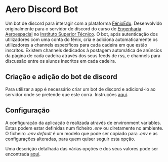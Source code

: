 # Aero Discord Bot
Um bot de discord para interagir com a plataforma [FénixEdu](https://fenixedu.org/). Desenvolvido originalmente para o servidor de discord do curso de [Engenharia Aeroespacial](https://fenix.tecnico.ulisboa.pt/cursos/meaer) no [Instituto Superior Técnico](https://tecnico.ulisboa.pt/).
O bot, após autenticação dos utilizadores com uma conta do fénix, cria e adiciona automaticamente os utilizadores a channels específicos para cada cadeira em que estão inscritos. Existem channels dedicados à postagem automática de anúncios da página de cada cadeira através dos seus feeds de rss, e channels para discussão entre os alunos inscritos em cada cadeira.

## Criação e adição do bot de discord
Para utilizar a app é necessário criar um bot de discord e adicioná-lo ao servidor onde se pretende que este corra. Instruções [aqui]().

## Configuração
A configuração da aplicação é realizada através de environment variables. Estas podem estar definidas num ficheiro *.env* ou diretamente no ambiente. O ficheiro *.env.default* é um modelo que pode ser copiado para *.env* e as configurações alteradas, para quem quiser seguir esta opção.

Uma descrição detalhada das várias opções e dos seus valores pode ser encontrada [aqui](https://github.com/guipenedo/aero-discord-bot/wiki/Configura%C3%A7%C3%A3o).